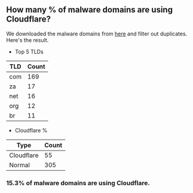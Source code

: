 ## How many % of malware domains are using Cloudflare?


We downloaded the malware domains from [here](https://urlhaus.abuse.ch) and filter out duplicates.
Here's the result.


[//]: # (start replacement)


- Top 5 TLDs

| TLD | Count |
| --- | --- |
| com | 169 |
| za | 17 |
| net | 16 |
| org | 12 |
| br | 11 |


- Cloudflare %

| Type | Count |
| --- | --- |
| Cloudflare | 55 |
| Normal | 305 |


### 15.3% of malware domains are using Cloudflare.
